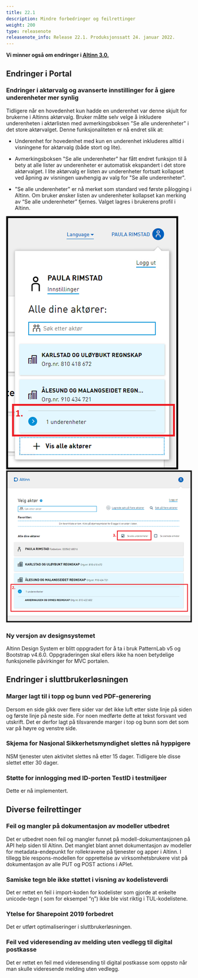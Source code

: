 ```yaml
---
title: 22.1
description: Mindre forbedringer og feilrettinger
weight: 200
type: releasenote
releasenote_info: Release 22.1. Produksjonssatt 24. januar 2022.
---
```


**Vi minner også om endringer i [Altinn 3.0.](https://github.com/Altinn/altinn-studio/releases)**


## Endringer i Portal

### Endringer i aktørvalg og avanserte innstillinger for å gjøre underenheter mer synlig

Tidligere når en hovedenhet kun hadde en underenhet var denne skjult for brukerne i Altinns aktørvalg. Bruker måtte selv velge å inkludere underenheten i aktørlisten med avmerkingsboksen "Se alle underenheter" i det store aktørvalget.
Denne funksjonaliteten er nå endret slik at:

- Underenhet for hovedenhet med kun en underenhet inkluderes alltid i visningene for aktørvalg (både stort og lite).

- Avmerkingsboksen "Se alle underenheter" har fått endret funksjon til å bety at alle lister av underenheter er automatisk ekspandert i det store aktørvalget. I lite aktørvalg er listen av underenheter fortsatt kollapset ved åpning av visningen uavhengig av valg for "Se alle underenheter".

- "Se alle underenheter" er nå merket som standard ved første pålogging i Altinn. Om bruker ønsker listen av underenheter kollapset kan merking av “Se alle underenheter” fjernes. Valget lagres i brukerens profil i Altinn.

![Skjermbilde som viser lite aktørvalg](LiteAktorValgAfter.png " ")
![Skjermbilde som viser stort aktørvalg](StortAktorValgAfter.png " ")

### Ny versjon av designsystemet

Altinn Design System er blitt oppgradert for å ta i bruk PatternLab v5 og Bootstrap v4.6.0. Oppgraderingen skal ellers ikke ha noen betydelige funksjonelle påvirkinger for MVC portalen.

## Endringer i sluttbrukerløsningen

### Marger lagt til i topp og bunn ved PDF-generering

Dersom en side gikk over flere sider var det ikke luft etter siste linje på siden og første linje på neste side. For noen medførte dette at tekst forsvant ved utskrift. Det er derfor lagt på tilsvarende marger i top og bunn som det som var på høyre og venstre side.

### Skjema for Nasjonal Sikkerhetsmyndighet slettes nå hyppigere

NSM tjenester uten aktivitet slettes nå etter 15 dager. Tidligere ble disse slettet etter 30 dager.

### Støtte for innlogging med ID-porten TestID i testmiljøer

Dette er nå implementert.


## Diverse feilrettinger

### Feil og mangler på dokumentasjon av modeller utbedret

Det er utbedret noen feil og mangler funnet på modell-dokumentasjonen på API help siden til Altinn. Det manglet blant annet dokumentasjon av modeller for metadata-endepunkt for rollekravene på tjenester og apper i Altinn. I tillegg ble respons-modellen for opprettelse av virksomhetsbrukere vist på dokumentasjon av alle PUT og POST actions i APIet.

### Samiske tegn ble ikke støttet i visning av kodelisteverdi

Det er rettet en feil i import-koden for kodelister som gjorde at enkelte unicode-tegn ( som for eksempel “ŋ”) ikke ble vist riktig i TUL-kodelistene.


### Ytelse for Sharepoint 2019 forbedret

Det er utført optimaliseringer i sluttbrukerløsningen.

### Feil ved videresending av melding uten vedlegg til digital postkasse

Det er rettet en feil med videresending til digital postkasse som oppsto når man skulle videresende melding uten vedlegg.